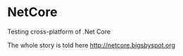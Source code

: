# NetCore
Testing cross-platform of .Net Core

The whole story is told here http://netcore.bigsbyspot.org
